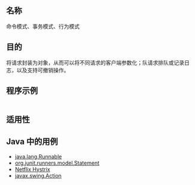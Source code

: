 ## 名称

命令模式、事务模式、行为模式

## 目的

将请求封装为对象，从而可以将不同请求的客户端参数化；队请求排队或记录日志，以及支持可撤销操作。

## 程序示例

```java
```

## 适用性



## Java 中的用例

- [java.lang.Runnable](http://docs.oracle.com/javase/8/docs/api/java/lang/Runnable.html)
- [org.junit.runners.model.Statement](https://github.com/junit-team/junit4/blob/master/src/main/java/org/junit/runners/model/Statement.java)
- [Netflix Hystrix](https://github.com/Netflix/Hystrix/wiki)
- [javax.swing.Action](http://docs.oracle.com/javase/8/docs/api/javax/swing/Action.html)